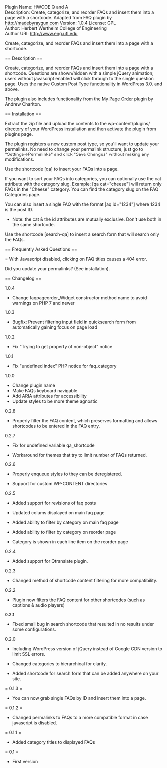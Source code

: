 Plugin Name: HWCOE Q and A  
Description: Create, categorize, and reorder FAQs and insert them into a page with a shortcode. Adapted from FAQ plugin by http://madebyraygun.com
Version: 1.0.4
License: GPL  
Author: Herbert Wertheim College of Engineering  
Author URI: http://www.eng.ufl.edu  

Create, categorize, and reorder FAQs and insert them into a page with a shortcode.

== Description ==

Create, categorize, and reorder FAQs and insert them into a page with a shortcode. Questions are shown/hidden with a simple jQuery animation; users without javascript enabled will click through to the single question page. Uses the native Custom Post Type functionality in WordPress 3.0. and above.

The plugin also includes functionality from the <a href="http://geekyweekly.com/mypageorder">My Page Order</a> plugin by Andrew Charlton.

== Installation ==

Extract the zip file and upload the contents to the wp-content/plugins/ directory of your WordPress installation and then activate the plugin from plugins page. 

The plugin registers a new custom post type, so you'll want to update your permalinks. No need to change your permalink structure, just go to "Settings->Permalinks" and click "Save Changes" without making any modifications.

Use the shortcode [qa] to insert your FAQs into a page.

If you want to sort your FAQs into categories, you can optionally use the cat attribute with the category slug. Example: [qa cat="cheese"] will return only FAQs in the "Cheese" category. You can find the category slug on the FAQ Categories page.

You can also insert a single FAQ with the format [aq id="1234"] where 1234 is the post ID.

* Note: the cat & the id attributes are mutually exclusive. Don't use both in the same shortcode.

Use the shortcode [search-qa] to insert a search form that will search only the FAQs.
		

== Frequently Asked Questions ==

= With Javascript disabled, clicking on FAQ titles causes a 404 error.

Did you update your permalinks? (See installation).


== Changelog ==

1.0.4
- Change faqpageorder_Widget constructor method name to avoid warnings on PHP 7 and newer

1.0.3
- Bugfix: Prevent filtering input field in quicksearch form from automatically gaining focus on page load

1.0.2
- Fix "Trying to get property of non-object" notice 

1.0.1 
* Fix "undefined index" PHP notice for faq_category

1.0.0
* Change plugin name
* Make FAQs keyboard navigable
* Add ARIA attributes for accessibility
* Update styles to be more theme agnostic

0.2.8

* Properly filter the FAQ content, which preserves formatting and allows shortcodes to be entered in the FAQ entry.

0.2.7 

* Fix for undefined variable qa_shortcode

* Workaround for themes that try to limit number of FAQs returned.

0.2.6

* Properly enqueue styles to they can be deregistered.

* Support for custom WP-CONTENT directories

0.2.5

* Added support for revisions of faq posts

* Updated colums displayed on main faq page

* Added ability to filter by category on main faq page

* Added ability to filter by category on reorder page

* Category is shown in each line item on the reorder page

0.2.4

* Added support for Qtranslate plugin.

0.2.3

* Changed method of shortcode content filtering for more compatibility.

0.2.2

* Plugin now filters the FAQ content for other shortcodes (such as captions & audio players)

0.2.1 

* Fixed small bug in search shortcode that resulted in no results under some configurations.

0.2.0

* Including WordPress version of jQuery instead of Google CDN version to limit SSL errors.


* Changed categories to hierarchical for clarity.

* Added shortcode for search form that can be added anywhere on your site.


= 0.1.3 = 

* You can now grab single FAQs by ID and insert them into a page.

= 0.1.2 =

* Changed permalinks to FAQs to a more compatible format in case javascript is disabled.

= 0.1.1 =

* Added category titles to displayed FAQs

= 0.1 =

* First version